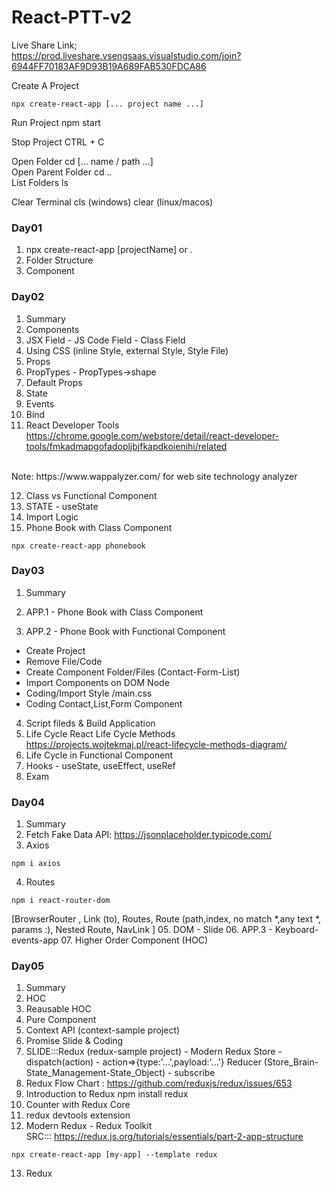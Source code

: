 # React-PTT-v2


Live Share Link;<br/>
https://prod.liveshare.vsengsaas.visualstudio.com/join?6944FF70183AF9D93B19A689FAB530FDCA86

Create A Project
```
npx create-react-app [... project name ...]
```
Run Project
npm start

Stop Project
CTRL + C

Open Folder
cd [... name / path ...]
<br/>
Open Parent Folder
cd ..
<br/>
List Folders
ls
<br/>

Clear Terminal
cls (windows)
clear (linux/macos)


### Day01

1. npx create-react-app [projectName] or .
2. Folder Structure
3. Component

### Day02

01. Summary
02. Components
03. JSX Field - JS Code Field - Class Field
04. Using CSS (inline Style, external Style, Style File)
05. Props
06. PropTypes - PropTypes->shape
07. Default Props
08. State
09. Events
10. Bind
11. React Developer Tools <br/>
https://chrome.google.com/webstore/detail/react-developer-tools/fmkadmapgofadopljbjfkapdkoienihi/related
<br/>
Note: https://www.wappalyzer.com/ for web site technology analyzer

12. Class vs Functional Component
13. STATE - useState
14. Import Logic
15. Phone Book with Class Component
```
npx create-react-app phonebook
```

### Day03

01. Summary
02. APP.1 - Phone Book with Class Component

03. APP.2 - Phone Book with Functional Component
- Create Project
- Remove File/Code
- Create Component Folder/Files (Contact-Form-List)
- Import Components on DOM Node
- Coding/Import Style /main.css
- Coding Contact,List,Form Component
04. Script fileds & Build Application
05. Life Cycle
React Life Cycle Methods <br/>
https://projects.wojtekmaj.pl/react-lifecycle-methods-diagram/
06. Life Cycle in Functional Component
07. Hooks - useState, useEffect, useRef
08. Exam

### Day04

01. Summary
02. Fetch
Fake Data API: https://jsonplaceholder.typicode.com/
03. Axios
```
npm i axios
```
04. Routes 
```
npm i react-router-dom
```
[BrowserRouter , Link (to), Routes, Route (path,index, no match *,any text *, params :), Nested Route, NavLink ]
05. DOM - Slide
06. APP.3 - Keyboard-events-app
07. Higher Order Component (HOC)

### Day05

01. Summary
02. HOC
03. Reausable HOC
04. Pure Component
05. Context API (context-sample project)
06. Promise Slide & Coding
07. SLIDE:::Redux (redux-sample project) - Modern Redux
Store - dispatch(action) - action=>{type:'...',payload:'...'}
Reducer (Store_Brain-State_Management-State_Object) - subscribe
08. Redux Flow Chart : https://github.com/reduxjs/redux/issues/653
09. Introduction to Redux
npm install redux
10. Counter with Redux Core
11. redux devtools extension
12. Modern Redux - Redux Toolkit <br/>
SRC::: https://redux.js.org/tutorials/essentials/part-2-app-structure
```
npx create-react-app [my-app] --template redux 
```
13. Redux